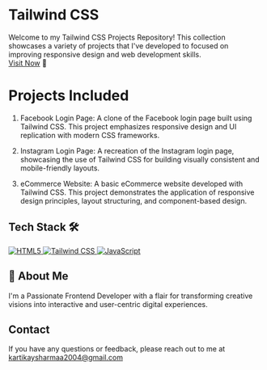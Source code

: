 # Tailwind CSS
Welcome to my Tailwind CSS Projects Repository! This collection showcases a variety of projects that I've developed to focused on improving responsive design and web development skills.
<br>
<a href="#">Visit Now</a> 🚀

# Projects Included
1. Facebook Login Page:
A clone of the Facebook login page built using Tailwind CSS. This project emphasizes responsive design and UI replication with modern CSS frameworks.

2. Instagram Login Page:
A recreation of the Instagram login page, showcasing the use of Tailwind CSS for building visually consistent and mobile-friendly layouts.

3. eCommerce Website:
A basic eCommerce website developed with Tailwind CSS. This project demonstrates the application of responsive design principles, layout structuring, and component-based design.

## Tech Stack 🛠️

<a href="https://html.com/" target="_blank" rel="noreferrer">
    <img src="https://camo.githubusercontent.com/17196bacf60bcca3b4c79fafc838bd8458aa963163f2b78bed9871db69f28c5d/68747470733a2f2f696d672e736869656c64732e696f2f62616467652f68746d6c352532302d2532334533344632362e7376673f267374796c653d666f722d7468652d6261646765266c6f676f3d68746d6c35266c6f676f436f6c6f723d7768697465" alt="HTML5" />
  </a> <a href="https://tailwindcss.com/" target="_blank" rel="noreferrer">
    <img src="https://img.shields.io/badge/tailwindcss-%2338B2AC.svg?style=for-the-badge&logo=tailwind-css&logoColor=white" alt="Tailwind CSS" />
  </a>
<a href="https://developer.mozilla.org/en-US/docs/Web/JavaScript" target="_blank" rel="noreferrer">
    <img src="https://img.shields.io/badge/javascript-%23323330.svg?style=for-the-badge&logo=javascript&logoColor=%23F7DF1E" alt="JavaScript" />
  </a>

## 🚀 About Me
I'm a Passionate Frontend Developer with a flair for transforming creative visions into interactive and user-centric digital experiences.

## Contact
If you have any questions or feedback, please reach out to me at kartikaysharmaa2004@gmail.com
